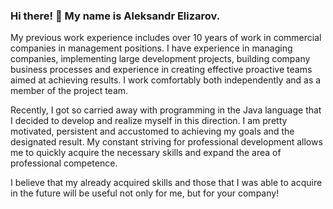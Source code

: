 ### Hi there! 👋  My name is Aleksandr Elizarov.

My previous work experience includes over 10 years of work in commercial companies in management positions. I have experience in managing companies, implementing large development projects, building company business processes and experience in creating effective proactive teams aimed at achieving results. I work comfortably both independently and as a member of the project team.

Recently, I got so carried away with programming in the Java language that I decided to develop and realize myself in this direction.
I am pretty motivated, persistent and accustomed to achieving my goals and the designated result. My constant striving for professional development allows me to quickly acquire the necessary skills and expand the area of professional competence.

I believe that my already acquired skills and those that I was able to acquire in the future will be useful not only for me, but for your company!

<!--
**elizalex/elizalex** is a ✨ _special_ ✨ repository because its `README.md` (this file) appears on your GitHub profile.

Here are some ideas to get you started:

- 🔭 I’m currently working on ...
- 🌱 I’m currently learning ...
- 👯 I’m looking to collaborate on ...
- 🤔 I’m looking for help with ...
- 💬 Ask me about ...
- 📫 How to reach me: ...
- 😄 Pronouns: ...
- ⚡ Fun fact: ...
-->
